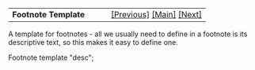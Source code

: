 <table width="100%" data-border="0" data-cellspacing="0"
data-cellpadding="3" data-bgcolor="#C0C0C0">
<colgroup>
<col style="width: 50%" />
<col style="width: 50%" />
</colgroup>
<tbody>
<tr>
<td style="text-align: left;"><strong>Footnote Template<br />
</strong></td>
<td style="text-align: right;"><a
href="eventlisttemplate.htm">[Previous]</a> <a
href="generalintroduction.htm">[Main]</a> <a
href="goaltemplate.htm">[Next]</a></td>
</tr>
</tbody>
</table>

  
A template for footnotes - all we usually need to define in a footnote
is its descriptive text, so this makes it easy to define one.  
  
Footnote template "desc";   
  
